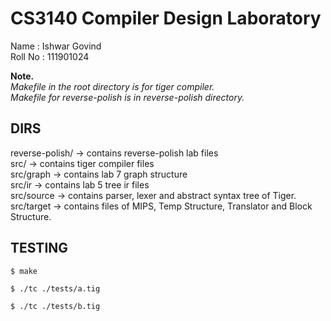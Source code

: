 # CS3140 Compiler Design Laboratory

Name : Ishwar Govind \
Roll No : 111901024 

**Note.** \
*Makefile in the root directory is for tiger compiler.*     \
*Makefile for reverse-polish is in reverse-polish directory.*

## DIRS
reverse-polish/ -> contains reverse-polish lab files \
src/ -> contains tiger compiler files   \
src/graph -> contains lab 7 graph structure \
src/ir -> contains lab 5 tree ir files   \
src/source -> contains parser, lexer and abstract syntax tree of Tiger. \
src/target -> contains files of MIPS, Temp Structure, Translator and Block Structure. 

## TESTING
``` $ make  ``` 

``` $ ./tc ./tests/a.tig ``` 

``` $ ./tc ./tests/b.tig ``` 
